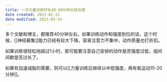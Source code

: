 ```yaml
---
title: 一次力量训练时长40-60分钟比较合理
date created: 2023-02-22
date modified: 2023-03-14
---
```


多个文献和博主，都推荐40分钟左右。如果训练动作和强度到位的话，这个时候，[[神经募集]]能力已经有较大下降，容易注意力不集中，动作质量也打折扣。

如果训练很轻松地超过1小时，那可能要注意自己安排的动作是否强度过低，组间间歇是否过长了。

如果有加速减脂的需要，则可以[[力量训练后继续以中低强度，再有氧运动15-20分钟]]。

